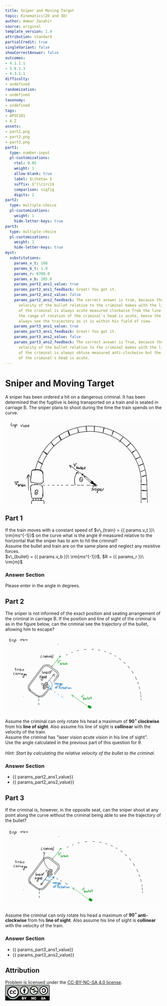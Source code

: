 ```yaml
---
title: Sniper and Moving Target
topic: Kinematics(2D and 3D)
author: Ammar Zavahir
source: original
template_version: 1.4
attribution: standard
partialCredit: true
singleVariant: false
showCorrectAnswer: false
outcomes:
- 4.1.1.1
- 5.8.1.3
- 4.3.1.1
difficulty:
- undefined
randomization:
- undefined
taxonomy:
- undefined
tags:
- APSC181
- A.Z
assets:
- part1.png
- part2.png
- part3.png
part1:
  type: number-input
  pl-customizations:
    rtol: 0.05
    weight: 1
    allow-blank: true
    label: $\theta= $
    suffix: $^{\circ}$
    comparison: sigfig
    digits: 2
part2:
  type: multiple-choice
  pl-customizations:
    weight: 1
    hide-letter-keys: true
part3:
  type: multiple-choice
  pl-customizations:
    weight: 1
    hide-letter-keys: true
myst:
  substitutions:
    params_v_t: 108
    params_b_t: 1.9
    params_r: 6700.0
    params_v_b: 205.0
    params_part2_ans1_value: true
    params_part2_ans1_feedback: Great! You got it.
    params_part2_ans2_value: false
    params_part2_ans2_feedback: The correct answer is true, because the angle the
      velocity of the bullet relative to the criminal makes with the line of sight
      of the criminal is always acute measured clockwise from the line of sight and
      the range of rotation of the criminal's head is acute, hence the criminal can
      always see the trajectory as it is within his field of view.
    params_part3_ans1_value: true
    params_part3_ans1_feedback: Great! You got it.
    params_part3_ans2_value: false
    params_part3_ans2_feedback: The correct answer is True, because the angle the
      velocity of the bullet relative to the criminal makes with the line of sight
      of the criminal is always obtuse measured anti-clockwise but the range of rotation
      of the criminal's head is acute.
---
```

# Sniper and Moving Target
A sniper has been ordered a hit on a dangerous criminal. It has been determined that the fugitive is being transported on a train and is seated in carriage B. The sniper plans to shoot during the time the train spends on the curve.

<img src="part1.png" width=500>

## Part 1

If the train moves with a constant speed of $v\_{train} = {{ params.v_t }}\ \rm{ms^{-1}}$ on the curve what is the angle $\theta$ measured relative to the horizontal that the sniper has to aim to hit the criminal?
<br>
Assume the bullet and train are on the same plane and neglect any resistive forces.
<br>
$v\_{bullet} = {{ params.v_b }}\ \rm{ms^{-1}}$, $R = {{ params_r }}\ \rm{m}$

### Answer Section

Please enter in the angle in degrees.

## Part 2

The sniper is not informed of the exact position and seating arrangement of the criminal in carriage B. If the position and line of sight of the criminal is as in the figure below, can the criminal see the trajectory of the bullet, allowing him to escape?

<img src="part2.png" width=500>

Assume the criminal can only rotate his head a maximum of **$90^{\circ}$ clockwise** from his **line of sight**. Also assume his line of sight is **collinear** with the velocity of the train.
<br>Assume the criminal has "laser vision acute vision in his line of sight".
<br>
Use the angle calculated in the previous part of this question for $\theta$.
<br><br>
<i>Hint: Start by calculating the relative velocity of the bullet to the criminal.</i>

### Answer Section

- {{ params_part2_ans1_value}}
- {{ params_part2_ans2_value}}

## Part 3

If the criminal is, however, in the opposite seat, can the sniper shoot at any point along the curve without the criminal being able to see the trajectory of the bullet?

<img src="part3.png" width=500>

Assume the criminal can only rotate his head a maximum of **$90^{\circ}$ anti-clockwise** from his **line of sight**. Also assume his line of sight is **collinear** with the velocity of the train.

### Answer Section

- {{ params_part3_ans1_value}}
- {{ params_part3_ans2_value}}

## Attribution

Problem is licensed under the [CC-BY-NC-SA 4.0 license](https://creativecommons.org/licenses/by-nc-sa/4.0/).<br> ![The Creative Commons 4.0 license requiring attribution-BY, non-commercial-NC, and share-alike-SA license.](https://raw.githubusercontent.com/firasm/bits/master/by-nc-sa.png)
